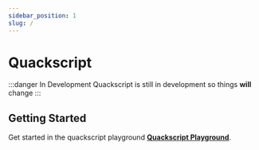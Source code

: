 ```yaml
---
sidebar_position: 1
slug: /
---
```


# Quackscript 

:::danger In Development
Quackscript is still in development so things **will** change
:::

## Getting Started

Get started in the quackscript playground **[Quackscript Playground](https://dev.quackscript.com)**.
